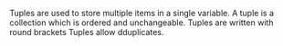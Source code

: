 Tuples are used to store multiple items in a single variable.
A tuple is a collection which is ordered and unchangeable.
Tuples are written with round brackets
Tuples allow dduplicates.
